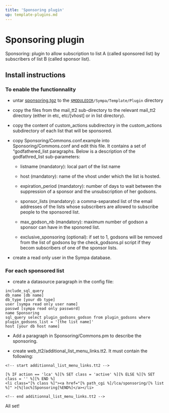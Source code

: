```yaml
---
title: 'Sponsoring plugin'
up: template-plugins.md
---
```


Sponsoring plugin
=================

Sponsoring: plugin to allow subscription to list A (called sponsored list) by subscribers of list B (called sponsor list).

Install instructions
--------------------

### To enable the functionnality

  - untar [sponsoring.tgz](https://www.sympa.org/_media/templates_plugins/sponsoring.tgz) to the [``$MODULEDIR``](../layout.md#moduledir)`/Sympa/Template/Plugin` directory

  - copy the files from the mail\_tt2 sub-directory to the relevant mail\_tt2 directory (either in etc, etc/\[vhost\] or in list directory).

  - copy the content of custom\_actions subdirectory in the custom\_actions subdirectory of each list that will be sponsored.

  - copy Sponsoring/Commons.conf.example into Sponsoring/Commons.conf and edit this file. It contains a set of “godfathered\_list paragraphs. Below is a description of the godfathred\_list sub-parameters:

      - listname (mandatory): local part of the list name

      - host (mandatory): name of the vhost under which the list is hosted.

      - expiration\_period (mandatory): number of days to wait between the suppression of a sponsor and the unsubscription of her godsons.

      - sponsor\_lists (mandatory): a comma-separated list of the email addresses of the lists whose subscribers are allowed to subscribe people to the sponsored list.

      - max\_godson\_nb (mandatory): maximum number of godson a sponsor can have in the sponored list.

      - exclusive\_sponsoring (optional): if set to 1, godsons will be removed from the list of godsons by the check\_godsons.pl script if they becom subscribers of one of the sponsor lists.

  - create a read only user in the Sympa database.

### For each sponsored list

  - create a datasource paragraph in the config file:

``` code
include_sql_query
db_name [db name]
db_type [your db type]
user [sympa read only user name]
passwd [sympa read only password]
name Sponsoring
sql_query select plugin_godsons_godson from plugin_godsons where plugin_godsons_list = '[the list name]'
host [your db host name]
```

  - Add a paragraph in Sponsoring/Commons.pm to describe the sponsoring.

  - create web\_tt2/additional\_list\_menu\_links.tt2. It must contain the following:

``` code
<!-- start additionnal_list_menu_links.tt2 -->

[% IF action == 'lca' %][% SET class = 'active' %][% ELSE %][% SET class = '' %][% END %]
<li class="[% class %]"><a href="[% path_cgi %]/lca/sponsoring/[% list %]" >[%|loc%]Sponsoring[%END%]</a></li>

<!-- end additionnal_list_menu_links.tt2 -->
```

All set!
